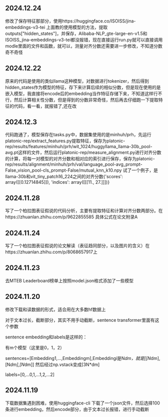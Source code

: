 ## 2024.12.24
  修改了保存特征那部分，使用https://huggingface.co/ISOISS/jina-embeddings-v3-tei 上面教的使用模型的方法，提取outputs["hidden_states"]，并保存，Alibaba-NLP_gte-large-en-v1.5和ISOISS_jina-embeddings-v3-tei都没报错，现在直接运行run.py就可以直接调用modle里面的文件和函数，就可以，测量对齐分数还需要进一步修改，不知道分数奇不奇怪
## 2024.12.22
  原来的代码是使用的类似llama这种模型，对数据进行tokenizer，然后得到hidden_states作为模型的特征，存下来计算后续的相似分数，但是现在使用的是嵌入模型，我直接将encode后的embedding当作特征存储下来，不知道这样行不行，然后计算相关性分数，但是得到的分数非常奇怪，然后再去仔细跑一下提取特征的代码，看一看，就报错了,还在改
## 2024.12.3
  代码跑通了，模型保存在tasks.py中，数据集使用的是minhuh/prh，先运行platonic-rep/extract_features.py提取特征，保存为platonic-rep/results/features/minhuh/prh/wit_1024/huggyllama_llama-30b_pool-avg.pt这样的文件，然后运行platonic-rep/measure_alignment.py进行对齐分数的计算，将每一对模型的对齐分数和相对应的索引进行保存，保存为platonic-rep/results/alignment/minhuh/prh/val/language_pool-avg_prompt-False_vision_pool-cls_prompt-False/mutual_knn_k10.npy
  试了一个例子，是llama-30b和vit_tiny_patch16_224之间的对齐分数{'scores': array([[0.12714845]]), 'indices': array([[[11., 27.]]])}
## 2024.11.28
  写了一个柏拉图表征假说的代码分析，主要有提取特征和计算对齐分数两部分。在https://zhuanlan.zhihu.com/p/9622855585 具体公式在论文附录A
## 2024.11.24
  写了一个柏拉图表征假说的论文解读（表征趋同部分，以及图片的含义）在https://zhuanlan.zhihu.com/p/8068657917上
## 2024.11.23
 去MTEB Leaderboard榜单上按照model.json格式添加了一些模型
## 2024.11.20
 修改下载和读数据的形式，适合用在大多数hf数据上
  
  对于文本过长，截断部分，其实不用手动截断，sentence transformer里面有这个参数
  
  sentence embedding和labels是这样的：
  
  有m个模型（这里是0，1，2）
 
 sentences=[Embedding1,...,Embeddingm],Embeddingi是N*dm，就是[[N*dm],[N*dm],[N*dm]]
  然后经过np.vstack变成[3N*dm]
  
  labels=[0,...0,1,...1,2,...2]
## 2024.11.19 
  下载数据集遇到困难，使用huggingface-cli 下载了一个json文件，然后选择100条进行embedding，然后encode部分，由于文本过长报错，进行手动截断
